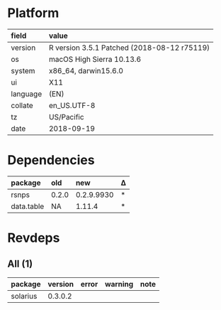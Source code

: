 # Platform

|field    |value                                       |
|:--------|:-------------------------------------------|
|version  |R version 3.5.1 Patched (2018-08-12 r75119) |
|os       |macOS High Sierra 10.13.6                   |
|system   |x86_64, darwin15.6.0                        |
|ui       |X11                                         |
|language |(EN)                                        |
|collate  |en_US.UTF-8                                 |
|tz       |US/Pacific                                  |
|date     |2018-09-19                                  |

# Dependencies

|package    |old   |new        |Δ  |
|:----------|:-----|:----------|:--|
|rsnps      |0.2.0 |0.2.9.9930 |*  |
|data.table |NA    |1.11.4     |*  |

# Revdeps

## All (1)

|package  |version |error |warning |note |
|:--------|:-------|:-----|:-------|:----|
|solarius |0.3.0.2 |      |        |     |

